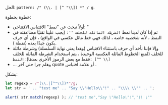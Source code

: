 الحل: `pattern: /" (\\. | [^ "\\]) *" / g`.

خطوة بخطوة:

- أولاً نبحث عن "نمط" الاقتباس الافتتاحي: "
- ثم إذا كان لدينا نمط `` الشرطة المائلة للخلف '': `` (يجب علينا تقنيًا مضاعفته في النمط ، لأنه شخصية خاصة ، لذلك فهي خط مائل عكسي في الواقع) ، فإن أي حرف يكون جيدًا بعده (نقطة ).
- وإلا فإننا نأخذ أي حرف باستثناء الاقتباس (وهذا يعني نهاية السلسلة) وشرطة مائلة للخلف (لمنع الخطوط المائلة العكسية الوحيدة ، يتم استخدام الشرطة المائلة للخلف فقط مع بعض الرموز الأخرى بعدها): `النمط: [^" \\] `
- ... وهلم جرا حتى آخر quote أو علامة افتباس .

بشكل:

```js run
let regexp = /"(\\.|[^"\\])*"/g;
let str = ' .. "test me" .. "Say \\"Hello\\"!" .. "\\\\ \\"" .. ';

alert( str.match(regexp) ); // "test me","Say \"Hello\"!","\\ \""
```

